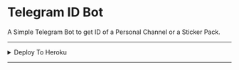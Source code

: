 # Telegram ID Bot

A Simple Telegram Bot to get ID of a Personal Channel or a Sticker Pack.

---

<details><summary>Deploy To Heroku</summary>
<p>
<br>
<a href="https://heroku.com/deploy?template=https://github.com/b0tTest/find-idbot">
  <img src="https://www.herokucdn.com/deploy/button.svg" alt="Deploy">
</a>
</p>
</details>


---
